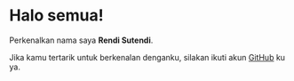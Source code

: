 # Halo semua! 
 
Perkenalkan nama saya **Rendi Sutendi**.<br>

Jika kamu tertarik untuk berkenalan denganku, silakan ikuti akun  [GitHub](https://github.com/RendiS10) ku ya.
 
